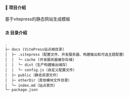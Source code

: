 

#### 🌈 项目介绍

基于vitepress的静态网站生成模板

#### ⛱️ 目录介绍

```
.
├─ docs (VitePress站点根目录)
│  ├─ .vitepress（配置文件、开发服务器、构建输出和可选主题配置）
│  │  └─ cache (开发服务器缓存存储)
│  │  └─ dist（生产构建输出储存）
│  │  └─ config.js（自定义配置文件）
│  ├─ public（静态资源文件）
│  ├─ otherDir（其他模块文件目录）
│  └─ index.md（站点首页）
└─ package.json
```

